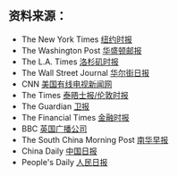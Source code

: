 ## 资料来源：
- The New York Times [纽约时报]( https://www.nytimes.com)
- The Washington Post [华盛顿邮报]( https://www.washingtonpost.com)
- The L.A. Times [洛杉矶时报](https://www.latimes.com)
- The Wall Street Journal [华尔街日报]( https://www.wsj.com)
- CNN [美国有线电视新闻网](https://www.cnn.com)
- The Times [泰晤士报/伦敦时报](https://www.thetimes.co.uk)
- The Guardian [卫报](https://www.theguardian.com)
- The Financial Times [金融时报](https://www.ft.com )
- BBC [英国广播公司]( https://www.bbc.com)
- The South China Morning Post [南华早报](http://www.scmp.com)
-  China Daily [中国日报]( http://www.chinadaily.com.cn)
- People's Daily [人民日报]( http://en.people.cn)

